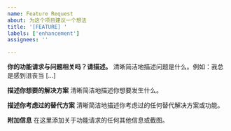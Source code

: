 ```yaml
---
name: Feature Request
about: 为这个项目建议一个想法
title: '[FEATURE] '
labels: ['enhancement']
assignees: ''

---
```


**你的功能请求与问题相关吗？请描述。**
清晰简洁地描述问题是什么。例如：我总是感到沮丧当 [...]

**描述你想要的解决方案**
清晰简洁地描述你想要发生什么。

**描述你考虑过的替代方案**
清晰简洁地描述你考虑过的任何替代解决方案或功能。

**附加信息**
在这里添加关于功能请求的任何其他信息或截图。
